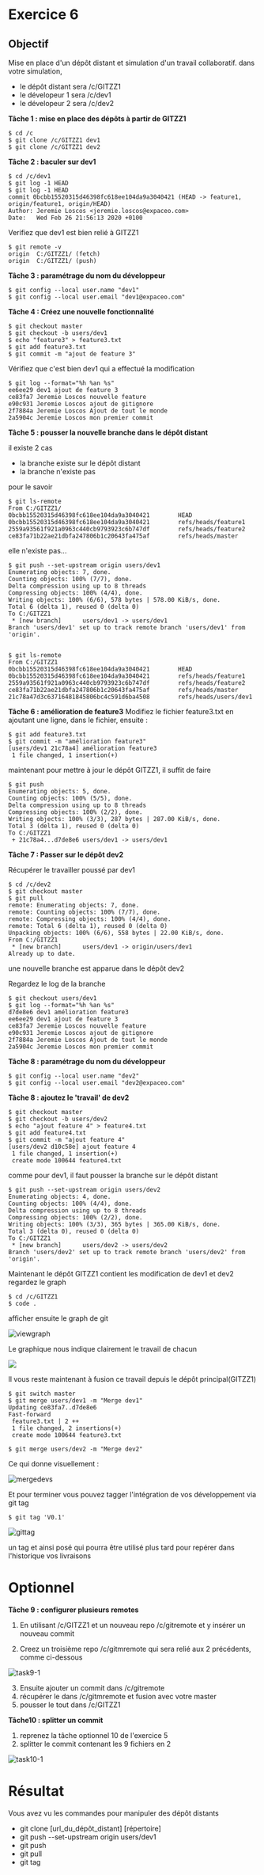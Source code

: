 # Exercice 6

## Objectif
Mise en place d'un dépôt distant et simulation d'un travail collaboratif.
dans votre simulation, 
- le dépôt distant sera /c/GITZZ1
- le dévelopeur 1 sera /c/dev1
- le dévelopeur 2 sera /c/dev2



**Tâche 1 : mise en place des dépôts à partir de GITZZ1**
```
$ cd /c
$ git clone /c/GITZZ1 dev1
$ git clone /c/GITZZ1 dev2
```

**Tâche 2 : baculer sur  dev1**
```
$ cd /c/dev1
$ git log -1 HEAD
$ git log -1 HEAD
commit 0bcbb15520315d46398fc618ee104da9a3040421 (HEAD -> feature1, origin/feature1, origin/HEAD)
Author: Jeremie Loscos <jeremie.loscos@expaceo.com>
Date:   Wed Feb 26 21:56:13 2020 +0100
```
Verifiez que dev1 est bien relié à GITZZ1
```
$ git remote -v
origin  C:/GITZZ1/ (fetch)
origin  C:/GITZZ1/ (push)
```

**Tâche 3 : paramétrage du nom du développeur**
```
$ git config --local user.name "dev1"
$ git config --local user.email "dev1@expaceo.com"
```

**Tâche 4 : Créez une nouvelle fonctionnalité**
```
$ git checkout master
$ git checkout -b users/dev1
$ echo "feature3" > feature3.txt
$ git add feature3.txt
$ git commit -m "ajout de feature 3"
```

Vérifiez que c'est bien dev1 qui a effectué la modification
```
$ git log --format="%h %an %s"
ee6ee29 dev1 ajout de feature 3
ce83fa7 Jeremie Loscos nouvelle feature
e90c931 Jeremie Loscos ajout de gitignore
2f7884a Jeremie Loscos Ajout de tout le monde
2a5904c Jeremie Loscos mon premier commit
```

**Tâche 5 : pousser la nouvelle branche dans le dépôt distant**

il existe 2 cas
- la branche existe sur le dépôt distant
- la branche n'existe pas

pour le savoir
```
$ git ls-remote
From C:/GITZZ1/
0bcbb15520315d46398fc618ee104da9a3040421        HEAD
0bcbb15520315d46398fc618ee104da9a3040421        refs/heads/feature1
2559a93561f921a0963c440cb9793923c6b747df        refs/heads/feature2
ce83fa71b22ae21dbfa247806b1c20643fa475af        refs/heads/master
```

elle n'existe pas...
```
$ git push --set-upstream origin users/dev1
Enumerating objects: 7, done.
Counting objects: 100% (7/7), done.
Delta compression using up to 8 threads
Compressing objects: 100% (4/4), done.
Writing objects: 100% (6/6), 578 bytes | 578.00 KiB/s, done.
Total 6 (delta 1), reused 0 (delta 0)
To C:/GITZZ1
 * [new branch]      users/dev1 -> users/dev1
Branch 'users/dev1' set up to track remote branch 'users/dev1' from 'origin'.


$ git ls-remote
From C:/GITZZ1
0bcbb15520315d46398fc618ee104da9a3040421        HEAD
0bcbb15520315d46398fc618ee104da9a3040421        refs/heads/feature1
2559a93561f921a0963c440cb9793923c6b747df        refs/heads/feature2
ce83fa71b22ae21dbfa247806b1c20643fa475af        refs/heads/master
21c78a47d3c63716481845806bc4c591d6ba4508        refs/heads/users/dev1

```

**Tâche 6 : amélioration de feature3**
Modifiez le fichier feature3.txt en ajoutant une ligne, dans le fichier, ensuite :
```
$ git add feature3.txt
$ git commit -m "amélioration feature3"
[users/dev1 21c78a4] amélioration feature3
 1 file changed, 1 insertion(+)
```

maintenant pour mettre à jour le dépôt GITZZ1, il suffit de faire 
```
$ git push
Enumerating objects: 5, done.
Counting objects: 100% (5/5), done.
Delta compression using up to 8 threads
Compressing objects: 100% (2/2), done.
Writing objects: 100% (3/3), 287 bytes | 287.00 KiB/s, done.
Total 3 (delta 1), reused 0 (delta 0)
To C:/GITZZ1
 + 21c78a4...d7de8e6 users/dev1 -> users/dev1
```

**Tâche 7 : Passer sur le dépôt dev2**

Récupérer le travailler poussé par dev1
```
$ cd /c/dev2
$ git checkout master
$ git pull
remote: Enumerating objects: 7, done.
remote: Counting objects: 100% (7/7), done.
remote: Compressing objects: 100% (4/4), done.
remote: Total 6 (delta 1), reused 0 (delta 0)
Unpacking objects: 100% (6/6), 558 bytes | 22.00 KiB/s, done.
From C:/GITZZ1
 * [new branch]      users/dev1 -> origin/users/dev1
Already up to date.
```
une nouvelle branche est apparue dans le dépôt dev2

Regardez le log de la branche
```
$ git checkout users/dev1
$ git log --format="%h %an %s"
d7de8e6 dev1 amélioration feature3
ee6ee29 dev1 ajout de feature 3
ce83fa7 Jeremie Loscos nouvelle feature
e90c931 Jeremie Loscos ajout de gitignore
2f7884a Jeremie Loscos Ajout de tout le monde
2a5904c Jeremie Loscos mon premier commit

```

**Tâche 8 : paramétrage du nom du développeur**
```
$ git config --local user.name "dev2"
$ git config --local user.email "dev2@expaceo.com"
```

**Tâche 8 : ajoutez le 'travail' de dev2**
```
$ git checkout master
$ git checkout -b users/dev2
$ echo "ajout feature 4" > feature4.txt
$ git add feature4.txt
$ git commit -m "ajout feature 4"
[users/dev2 d10c58e] ajout feature 4
 1 file changed, 1 insertion(+)
 create mode 100644 feature4.txt
```

comme pour dev1, il faut pousser la branche sur le dépôt distant
```
$ git push --set-upstream origin users/dev2
Enumerating objects: 4, done.
Counting objects: 100% (4/4), done.
Delta compression using up to 8 threads
Compressing objects: 100% (2/2), done.
Writing objects: 100% (3/3), 365 bytes | 365.00 KiB/s, done.
Total 3 (delta 0), reused 0 (delta 0)
To C:/GITZZ1
 * [new branch]      users/dev2 -> users/dev2
Branch 'users/dev2' set up to track remote branch 'users/dev2' from 'origin'.
```

Maintenant le dépôt GITZZ1 contient les modification de dev1 et dev2
regardez le graph
```
$ cd /c/GITZZ1
$ code .
```
afficher ensuite le graph de git

![viewgraph](./vscode_viewgraph.png)

Le graphique nous indique clairement le travail de chacun

![](./vscode_dev1dev2graph.png)

Il vous reste maintenant à fusion ce travail depuis le dépôt principal(GITZZ1)
```
$ git switch master
$ git merge users/dev1 -m "Merge dev1"
Updating ce83fa7..d7de8e6
Fast-forward
 feature3.txt | 2 ++
 1 file changed, 2 insertions(+)
 create mode 100644 feature3.txt

$ git merge users/dev2 -m "Merge dev2"
```
Ce qui donne visuellement :

![mergedevs](./vscode_dev1dev2graphaftermerge.png)

Et pour terminer vous pouvez tagger l'intégration de vos développement via git tag
```
$ git tag 'V0.1'
```
![gittag](./vscode_gittag.png)

un tag et ainsi posé qui pourra être utilisé plus tard pour repérer dans l'historique vos livraisons


# Optionnel

**Tâche 9 : configurer plusieurs remotes**

1) En utilisant /c/GITZZ1 et un nouveau repo /c/gitremote et y insérer un nouveau commit

2) Creez un troisième repo /c/gitmremote qui sera relié aux 2 précédents, comme ci-dessous

![task9-1](./task9-1.png)

3) Ensuite ajouter un commit dans /c/gitremote
4) récupérer le dans /c/gitmremote et fusion avec votre master
5) pousser le tout dans /c/GITZZ1
 

 **Tâche10 : splitter un commit**
 1) reprenez la tâche optionnel 10 de l'exercice 5
 2) splitter le commit contenant les 9 fichiers en 2

 ![task10-1](./task10-1.png)
 

# Résultat
Vous avez vu les commandes pour manipuler des dépôt distants
- git clone [url_du_dépôt_distant] [répertoire]
- git push --set-upstream origin users/dev1
- git push
- git pull
- git tag 



